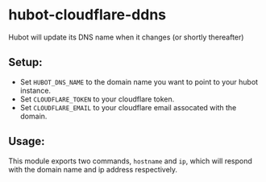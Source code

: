 # hubot-cloudflare-ddns
Hubot will update its DNS name when it changes (or shortly thereafter)

## Setup:

- Set `HUBOT_DNS_NAME` to the domain name you want to point to your hubot instance.
- Set `CLOUDFLARE_TOKEN` to your cloudflare token.
- Set `CLOUDFLARE_EMAIL` to your cloudflare email assocated with the domain.

## Usage:

This module exports two commands, `hostname` and `ip`, which will respond with the domain name and ip address respectively.
